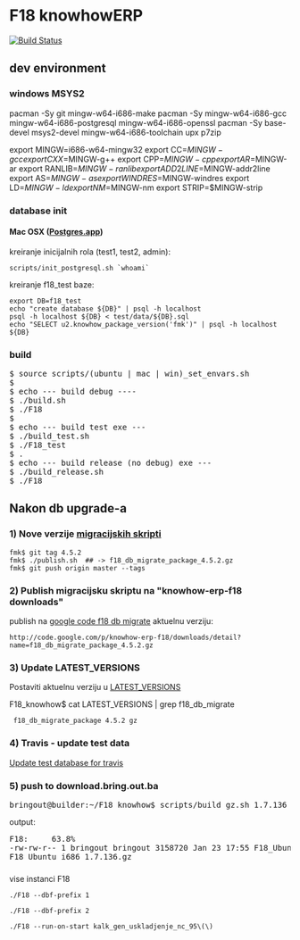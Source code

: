 # F18 knowhowERP

[![Build
Status](https://secure.travis-ci.org/knowhow/F18_knowhow.png?branch=master)](https://travis-ci.org/knowhow/F18_knowhow)

## dev environment


### windows MSYS2

pacman -Sy git  mingw-w64-i686-make
pacman -Sy  mingw-w64-i686-gcc mingw-w64-i686-postgresql mingw-w64-i686-openssl
pacman  -Sy base-devel msys2-devel mingw-w64-i686-toolchain upx p7zip

export MINGW=i686-w64-mingw32
export CC=$MINGW-gcc
export CXX=$MINGW-g++
export CPP=$MINGW-cpp
export AR=$MINGW-ar
export RANLIB=$MINGW-ranlib
export ADD2LINE=$MINGW-addr2line
export AS=$MINGW-as
export WINDRES=$MINGW-windres
export LD=$MINGW-ld
export NM=$MINGW-nm
export STRIP=$MINGW-strip

### database init

#### Mac OSX ([Postgres.app](http://postgresapp.com))

kreiranje inicijalnih rola (test1, test2, admin):

    scripts/init_postgresql.sh `whoami`

kreiranje f18_test baze:

    export DB=f18_test
    echo "create database ${DB}" | psql -h localhost
    psql -h localhost ${DB} < test/data/${DB}.sql
    echo "SELECT u2.knowhow_package_version('fmk')" | psql -h localhost ${DB}

### build

<pre>
$ source scripts/(ubuntu | mac | win)_set_envars.sh
$
$ echo --- build debug ----
$ ./build.sh
$ ./F18
$
$ echo --- build test exe ---
$ ./build_test.sh
$ ./F18_test
$ .
$ echo --- build release (no debug) exe ---
$ ./build_release.sh
$ ./F18
</pre>


## Nakon db upgrade-a

### 1) Nove verzije [migracijskih skripti](https://github.com/knowhow/fmk/blob/master/publish.sh)

    fmk$ git tag 4.5.2
    fmk$ ./publish.sh  ## -> f18_db_migrate_package_4.5.2.gz
    fmk$ git push origin master --tags


### 2) Publish migracijsku skriptu na "knowhow-erp-f18 downloads"

publish na [google code f18 db migrate](http://code.google.com/p/knowhow-erp-f18/downloads/list?can=2&q=db+migrate) aktuelnu verziju:

    http://code.google.com/p/knowhow-erp-f18/downloads/detail?name=f18_db_migrate_package_4.5.2.gz

### 3) Update LATEST_VERSIONS

Postaviti aktuelnu verziju u [LATEST_VERSIONS](https://github.com/knowhow/F18_knowhow/blob/master/LATEST_VERSIONS#L1)

F18_knowhow$ cat LATEST_VERSIONS | grep f18_db_migrate

     f18_db_migrate_package 4.5.2 gz

### 4) Travis - update test data

[Update test database for travis](https://github.com/knowhow/F18_knowhow/blob/master/TRAVIS.md)

### 5) push to download.bring.out.ba


<pre>
bringout@builder:~/F18_knowhow$ scripts/build_gz.sh 1.7.136 --push
</pre>

output:
<pre>
F18:	 63.8%
-rw-rw-r-- 1 bringout bringout 3158720 Jan 23 17:55 F18_Ubuntu_i686_1.7.136.gz
F18_Ubuntu_i686_1.7.136.gz                                             100% 3085KB   3.0MB/s   00:00
</pre>


###

vise instanci F18

    ./F18 --dbf-prefix 1

    ./F18 --dbf-prefix 2

    ./F18 --run-on-start kalk_gen_uskladjenje_nc_95\(\)
